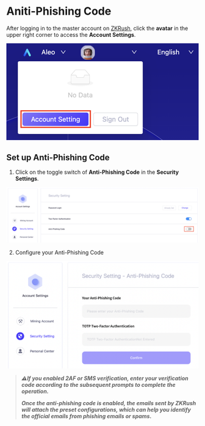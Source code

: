 # Aniti-Phishing Code

After logging in to the master account on [ZKRush](https://pool.zkrush.com), click the **avatar** in the upper right corner to access the **Account Settings**.

![alt enter_account_setting](../_media/enter_account_setting.png ':size=50%')



## Set up Anti-Phishing Code

1. Click on the toggle switch of **Anti-Phishing Code** in the **Security Settings**.

![alt enter_fishcode](../_media/enter_fishcode.png ':size=100%')

2. Configure your Anti-Phishing Code

![alt enable_fishcode](../_media/enable_fishcode.png ':size=50%')

> ***⚠️If you enabled 2AF or SMS verification, enter your verification code according to the subsequent prompts to complete the operation.***
>
> ***Once the anti-phishing code is enabled, the emails sent by ZKRush will attach the preset configurations, which can help you identify the official emails from phishing emails or spams.***


